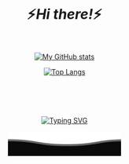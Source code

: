 <h1 align='center'>⚡️<i>Hi there!</i>⚡️</h1>
<br/>
<div align="center">
  
[![My GitHub stats](https://github-readme-stats.vercel.app/api?username=DianaElenaStancu&show_icons=true&count_private=true&theme=vision-friendly-dark)](https://github.com/DianaElenaStancu)

[![Top Langs](https://github-readme-stats.vercel.app/api/top-langs/?username=DianaElenaStancu&layout=compact&theme=vision-friendly-dark)](https://github.com/DianaElenaStancu)
  <br/><br/><br/><br/><br/>
  
  [![Typing SVG](https://readme-typing-svg.demolab.com/?lines=Labor+omnia+vincit+improbus;&size=25)](https://git.io/typing-svg)
  
<img src="https://github.com/DianaElenaStancu/DianaElenaStancu/blob/d0f08a6c01ba75933f2d6452fce44faea3f4fe5b/Bottom.svg" />
</div>
<!--
**DianaElenaStancu/DianaElenaStancu** is a ✨ _special_ ✨ repository because its `README.md` (this file) appears on your GitHub profile.

Here are some ideas to get you started:

- 🔭 I’m currently working on ...
- 🌱 I’m currently learning ...
- 👯 I’m looking to collaborate on ...
- 🤔 I’m looking for help with ...
- 💬 Ask me about ...
- 📫 How to reach me: ...
- 😄 Pronouns: ...
- ⚡ Fun fact: ...
-->
